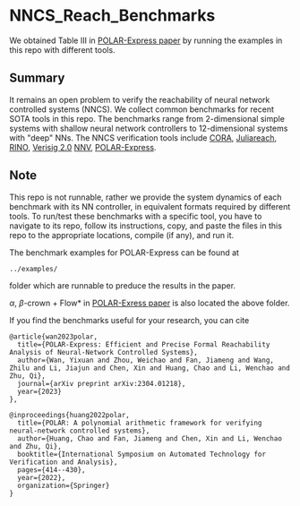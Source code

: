 # NNCS_Reach_Benchmarks
We obtained Table III in [POLAR-Express paper](https://arxiv.org/pdf/2304.01218.pdf) by running the examples in this repo with different tools.  

## Summary
It remains an open problem to verify the reachability of neural network controlled systems (NNCS). We collect common benchmarks for recent SOTA tools in this repo. The benchmarks range from 2-dimensional simple systems with shallow neural network controllers to 12-dimensional systems with "deep" NNs. The NNCS verification tools include [CORA](https://tumcps.github.io/CORA/), [Juliareach](https://github.com/JuliaReach/ClosedLoopReachability.jl), [RINO](https://github.com/sputot/RINO), [Verisig 2.0](https://github.com/Verisig/verisig) [NNV](https://github.com/transafeailab/nnv), [POLAR-Express](https://github.com/ChaoHuang2018/POLAR_Tool). 

## Note
This repo is not runnable, rather we provide the system dynamics of each benchmark with its NN controller, in equivalent formats required by different tools. To run/test these benchmarks with a specific tool, you have to navigate to its repo, follow its instructions, copy, and paste the files in this repo to the appropriate locations, compile (if any), and run it.  

The benchmark examples for POLAR-Express can be found at 
```
../examples/
```
folder which are runnable to preduce the results in the paper. 

$\alpha$, $\beta$-crown + Flow* in [POLAR-Exress paper](https://arxiv.org/pdf/2304.01218.pdf) is also located the above folder. 

If you find the benchmarks useful for your research, you can cite
```
@article{wan2023polar,
  title={POLAR-Express: Efficient and Precise Formal Reachability Analysis of Neural-Network Controlled Systems},
  author={Wan, Yixuan and Zhou, Weichao and Fan, Jiameng and Wang, Zhilu and Li, Jiajun and Chen, Xin and Huang, Chao and Li, Wenchao and Zhu, Qi},
  journal={arXiv preprint arXiv:2304.01218},
  year={2023}
},

@inproceedings{huang2022polar,
  title={POLAR: A polynomial arithmetic framework for verifying neural-network controlled systems},
  author={Huang, Chao and Fan, Jiameng and Chen, Xin and Li, Wenchao and Zhu, Qi},
  booktitle={International Symposium on Automated Technology for Verification and Analysis},
  pages={414--430},
  year={2022},
  organization={Springer}
}
```
